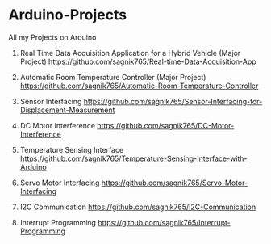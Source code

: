 # Arduino-Projects
All my Projects on Arduino

1. Real Time Data Acquisition Application for a Hybrid Vehicle (Major Project)    https://github.com/sagnik765/Real-time-Data-Acquisition-App

2. Automatic Room Temperature Controller (Major Project)   https://github.com/sagnik765/Automatic-Room-Temperature-Controller

3. Sensor Interfacing   https://github.com/sagnik765/Sensor-Interfacing-for-Displacement-Measurement

4. DC Motor Interference    https://github.com/sagnik765/DC-Motor-Interference

5. Temperature Sensing Interface    https://github.com/sagnik765/Temperature-Sensing-Interface-with-Arduino

6. Servo Motor Interfacing    https://github.com/sagnik765/Servo-Motor-Interfacing

7. I2C Communication   https://github.com/sagnik765/I2C-Communication

8. Interrupt Programming   https://github.com/sagnik765/Interrupt-Programming
